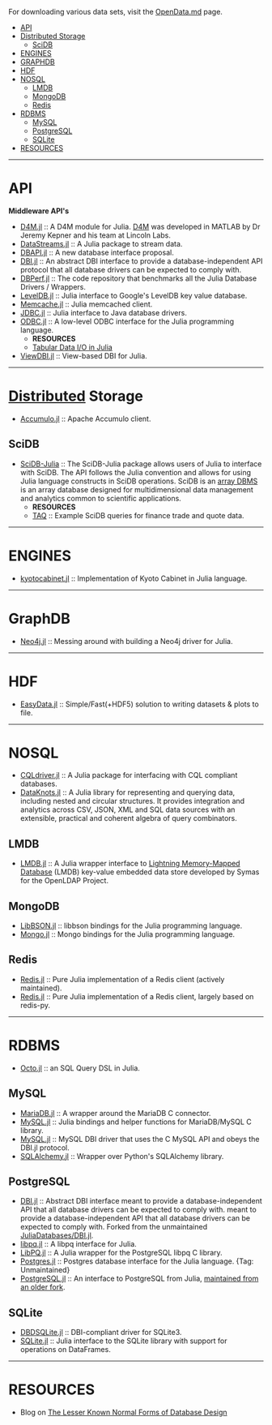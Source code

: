 For downloading various data sets, visit the [OpenData.md](https://github.com/svaksha/Julia.jl/blob/master/OpenData.md) page.

+ [API](#api)
+ [Distributed Storage](#distributed-storage)
   + [SciDB](#scidb)
+ [ENGINES](#engines)
+ [GRAPHDB](#graphdb)
+ [HDF](#hdf)
+ [NOSQL](#nosql)
   + [LMDB](#lmdb)
   + [MongoDB](#mongodb) 
   + [Redis](#redis)
+ [RDBMS](#rdbms)
   + [MySQL](#mysql)
   + [PostgreSQL](#postgresql)
   + [SQLite](#sqlite)
+ [RESOURCES](#resources)

----

# API
**Middleware API's**
+ [D4M.jl](https://github.com/achen12/D4M.jl) :: A D4M module for Julia. [D4M](http://www.mit.edu/~kepner/D4M/) was developed in MATLAB by Dr Jeremy Kepner and his team at Lincoln Labs.
+ [DataStreams.jl](https://github.com/JuliaData/DataStreams.jl) :: A Julia package to stream data.
+ [DBAPI.jl](https://github.com/JuliaDB/DBAPI.jl) :: A new database interface proposal.
+ [DBI.jl](https://github.com/johnmyleswhite/DBI.jl) :: An abstract DBI interface to provide a database-independent API protocol that all database drivers can be expected to comply with.
+ [DBPerf.jl](https://github.com/JuliaDatabases/DBPerf.jl) :: The code repository that benchmarks all the Julia Database Drivers / Wrappers.
+ [LevelDB.jl](https://github.com/jerryzhenleicai/LevelDB.jl) :: Julia interface to Google's LevelDB key value database.
+ [Memcache.jl](https://github.com/tanmaykm/Memcache.jl) :: Julia memcached client.
+ [JDBC.jl](https://github.com/JuliaDatabases/JDBC.jl) :: Julia interface to Java database drivers.
+ [ODBC.jl](https://github.com/quinnj/ODBC.jl) :: A low-level ODBC interface for the Julia programming language.
   + __RESOURCES__
   + [Tabular Data I/O in Julia](http://randyzwitch.com/julia-import-data/)
+ [ViewDBI.jl](https://github.com/kmsquire/ViewDBI.jl) :: View-based DBI for Julia.

----

# [Distributed](https://en.wikipedia.org/wiki/Category:Distributed_data_stores) Storage
+ [Accumulo.jl](https://github.com/JuliaDB/Accumulo.jl) :: Apache Accumulo client. 

## SciDB 
+ [SciDB-Julia](https://github.com/Paradigm4/SciDB-Julia) :: The SciDB-Julia package allows users of Julia to interface with SciDB. The API follows the Julia convention and allows for using Julia language constructs in SciDB operations. SciDB is an [array DBMS](http://en.wikipedia.org/wiki/Array_DBMS) is an array database designed for multidimensional data management and analytics common to scientific applications.
   + __RESOURCES__
   + [TAQ](https://github.com/Paradigm4/TAQ) :: Example SciDB queries for finance trade and quote data.

----

# ENGINES
+ [kyotocabinet.jl](https://github.com/tuzzeg/kyotocabinet.jl) :: Implementation of Kyoto Cabinet in Julia language.

----

# GraphDB
+ [Neo4j.jl](https://github.com/glesica/Neo4j.jl) :: Messing around with building a Neo4j driver for Julia.

----

# HDF
+ [EasyData.jl](https://github.com/ma-laforge/EasyData.jl) :: Simple/Fast(+HDF5) solution to writing datasets & plots to file.

----

# NOSQL
+ [CQLdriver.jl](https://github.com/r3tex/CQLdriver.jl) :: A Julia package for interfacing with CQL compliant databases. 
+ [DataKnots.jl](https://github.com/rbt-lang/DataKnots.jl) :: A Julia library for representing and querying data, including nested and circular structures. It provides integration and analytics across CSV, JSON, XML and SQL data sources with an extensible, practical and coherent algebra of query combinators.

## LMDB
+ [LMDB.jl](https://github.com/wildart/LMDB.jl) :: A Julia wrapper interface to [Lightning Memory-Mapped Database](http://symas.com/mdb/) (LMDB) key-value embedded data store developed by Symas for the OpenLDAP Project. 

## MongoDB 
+ [LibBSON.jl](https://github.com/ScottPJones/LibBSON.jl) :: libbson bindings for the Julia programming language.
+ [Mongo.jl](https://github.com/ScottPJones/Mongo.jl) :: Mongo bindings for the Julia programming language.

## Redis
+ [Redis.jl](https://github.com/jkaye2012/Redis.jl) :: Pure Julia implementation of a Redis client (actively maintained).
+ [Redis.jl](https://github.com/msainz/Redis.jl) :: Pure Julia implementation of a Redis client, largely based on redis-py.
 
----

# RDBMS
+ [Octo.jl](https://github.com/wookay/Octo.jl) :: an SQL Query DSL in Julia.

## MySQL
+ [MariaDB.jl](https://github.com/Dynactionize/MariaDB.jl) :: A wrapper around the MariaDB C connector.
+ [MySQL.jl](https://github.com/JuliaDatabases/MySQL.jl) :: Julia bindings and helper functions for MariaDB/MySQL C library. 
+ [MySQL.jl](https://github.com/johnmyleswhite/MySQL.jl) :: MySQL DBI driver that uses the C MySQL API and obeys the DBI.jl protocol.
+ [SQLAlchemy.jl](https://github.com/malmaud/SQLAlchemy.jl) :: Wrapper over Python's SQLAlchemy library. 

## PostgreSQL
+ [DBI.jl](https://github.com/swt30/DBI.jl) :: Abstract DBI interface meant to provide a database-independent API that all database drivers can be expected to comply with. meant to provide a database-independent API that all database drivers can be expected to comply with. Forked from the unmaintained [JuliaDatabases/DBI.jl](https://github.com/JuliaDatabases/DBI.jl).
+ [libpq.jl](https://github.com/iamed2/libpq.jl) :: A libpq interface for Julia.
+ [LibPQ.jl](https://github.com/invenia/LibPQ.jl) :: A Julia wrapper for the PostgreSQL libpq C library.
+ [Postgres.jl](https://github.com/NCarson/Postgres.jl) :: Postgres database interface for the Julia language. {Tag: Unmaintained}
+ [PostgreSQL.jl](https://github.com/swt30/PostgreSQL.jl) :: An interface to PostgreSQL from Julia, [maintained from an older fork](https://github.com/JuliaDatabases/PostgreSQL.jl).


## SQLite
+ [DBDSQLite.jl](https://github.com/JuliaDatabases/DBDSQLite.jl) :: DBI-compliant driver for SQLite3.
+ [SQLite.jl](https://github.com/JuliaDatabases/SQLite.jl) :: Julia interface to the SQLite library with support for operations on DataFrames.

----

# RESOURCES
+ Blog on [The Lesser Known Normal Forms of Database Design](http://www.johnmyleswhite.com/notebook/2014/09/10/the-lesser-known-normal-forms/)
